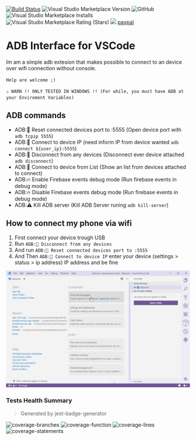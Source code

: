 [![Build Status](https://img.shields.io/endpoint.svg?url=https%3A%2F%2Factions-badge.atrox.dev%2Fvinicioslc%2Fadb-interface-vscode%2Fbadge%3Fref%3Dmaster&style=flat-square)](https://actions-badge.atrox.dev/vinicioslc/adb-interface-vscode/goto?ref=master)
![Visual Studio Marketplace Version](https://img.shields.io/visual-studio-marketplace/v/vinicioslc.adb-interface-vscode?style=flat-square)
![GitHub](https://img.shields.io/github/license/vinicioslc/adb-interface-vscode?style=flat-square)
![Visual Studio Marketplace Installs](https://img.shields.io/visual-studio-marketplace/i/vinicioslc.adb-interface-vscode?style=flat-square)
![Visual Studio Marketplace Rating (Stars)](https://img.shields.io/visual-studio-marketplace/stars/vinicioslc.adb-interface-vscode?style=flat-square)
<a href="https://codeclimate.com/github/vinicioslc/adb-interface-vscode/maintainability">
<img src="https://api.codeclimate.com/v1/badges/b9fd814b1bdf974a1d16/maintainability" /></a>
<a href="https://www.paypal.com/cgi-bin/webscr?cmd=_s-xclick&hosted_button_id=TKRZ7F4FV4QY4&source=url">paypal</a>

# ADB Interface for VSCode

Im am a simple adb extesion that makes possible to connect to an device over wifi connection without console.

`Help are welcome ;)`

`⚠️ WARN !! ONLY TESTED IN WINDOWS !! (For while, you must have ADB at your Enviroment Variables)`

## ADB commands

-   ADB:📱 Reset connected devices port to :5555 (Open device port with `adb tcpip 5555`)
-   ADB:📱 Connect to device IP (need inform IP from device wanted `adb connect ${user_ip}:5555`)
-   ADB:📱 Disconnect from any devices (Disconnect ever device attached `adb disconnect`)
-   ADB:📱 Connect to device from List (Show an list from devices attached to connect)
-   ADB:🔥 Enable Firebase events debug mode (Run firebase events in debug mode)
-   ADB:🔥 Disable Firebase events debug mode (Run firebase events in debug mode)
-   ADB:⚠️ Kill ADB server (Kill ADB Server runing `adb kill-server`)

## How to connect my phone via wifi

1.  First connect your device trough USB
2.  Run `ADB:📱 Disconnect from any devices`
3.  And run `ADB:📱 Reset connected devices port to :5555`
4.  And Then `ADB:📱 Connect to device IP` enter your device (settings > status > ip address) IP address and be fine

![status bar](media/record1.gif)

### Tests Health Summary

> Generated by jest-badge-generator

![coverage-branches](https://raw.githubusercontent.com/vinicioslc/adb-interface-vscode/master/.badges/badge-branches.png)
![coverage-function](https://raw.githubusercontent.com/vinicioslc/adb-interface-vscode/master/.badges/badge-functions.png)
![coverage-lines](https://raw.githubusercontent.com/vinicioslc/adb-interface-vscode/master/.badges/badge-lines.png)
![coverage-statements](https://raw.githubusercontent.com/vinicioslc/adb-interface-vscode/master/.badges/badge-statements.png)
